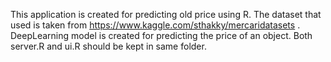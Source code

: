 This application is created for predicting old price using R.
The dataset that used is taken from https://www.kaggle.com/sthakky/mercaridatasets .
DeepLearning model is created for predicting the price of an object.
Both server.R and ui.R should be kept in same folder.

